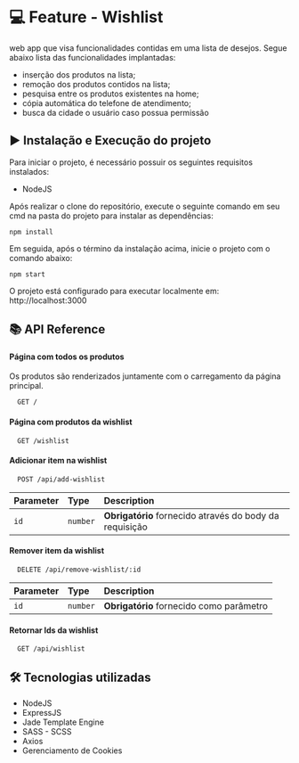 
# :computer: Feature - Wishlist

web app que visa funcionalidades contidas em uma lista de desejos. Segue abaixo lista das funcionalidades implantadas:

* inserção dos produtos na lista;
* remoção dos produtos contidos na lista;
* pesquisa entre os produtos existentes na home;
* cópia automática do telefone de atendimento;
* busca da cidade o usuário caso possua permissão

## :arrow_forward: Instalação e Execução do projeto

 Para iniciar o projeto, é necessário possuir os seguintes requisitos instalados:

* NodeJS

Após realizar o clone do repositório, execute o seguinte comando em seu cmd na pasta do projeto para instalar as dependências:
    
    npm install


Em seguida, após o término da instalação acima, inicie o projeto com o comando abaixo:

    npm start

O projeto está configurado para executar localmente em: http://localhost:3000








## :books: API Reference

#### Página com todos os produtos

Os produtos são renderizados juntamente com o carregamento da página principal.

```http
  GET /
```

#### Página com produtos da wishlist

```http
  GET /wishlist
```

#### Adicionar item na wishlist

```http
  POST /api/add-wishlist
```

| Parameter | Type     | Description                       |
| :-------- | :------- | :-------------------------------- |
| `id`      | `number` | **Obrigatório** fornecido através do body da requisição |

#### Remover item da wishlist

```http
  DELETE /api/remove-wishlist/:id
```

| Parameter | Type     | Description                       |
| :-------- | :------- | :-------------------------------- |
| `id`      | `number` | **Obrigatório** fornecido como parâmetro |

#### Retornar Ids da wishlist

```http
  GET /api/wishlist
```

   ## :hammer_and_wrench: Tecnologias utilizadas

* NodeJS
* ExpressJS
* Jade Template Engine
* SASS - SCSS
* Axios
* Gerenciamento de Cookies
